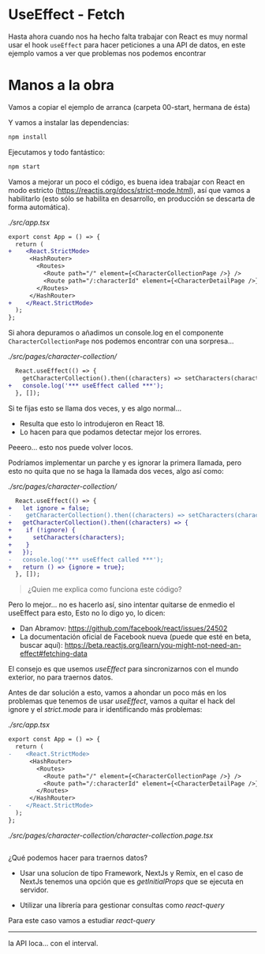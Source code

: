 # UseEffect - Fetch

Hasta ahora cuando nos ha hecho falta trabajar con React es muy normal usar el
hook `useEffect` para hacer peticiones a una API de datos, en este ejemplo
vamos a ver que problemas nos podemos encontrar

# Manos a la obra

Vamos a copiar el ejemplo de arranca (carpeta 00-start, hermana de ésta)

Y vamos a instalar las dependencias:

```bash
npm install
```

Ejecutamos y todo fantástico:

```bash
npm start
```

Vamos a mejorar un poco el código, es buena idea trabajar con React en modo estricto
(https://reactjs.org/docs/strict-mode.html), así que vamos a habilitarlo (esto sólo
se habilita en desarrollo, en producción se descarta de forma automática).

_./src/app.tsx_

```diff
export const App = () => {
  return (
+    <React.StrictMode>
      <HashRouter>
        <Routes>
          <Route path="/" element={<CharacterCollectionPage />} />
          <Route path="/:characterId" element={<CharacterDetailPage />} />
        </Routes>
      </HashRouter>
+    </React.StrictMode>
  );
};
```

Si ahora depuramos o añadimos un console.log en el componente `CharacterCollectionPage` nos podemos encontrar con una sorpresa...

_./src/pages/character-collection/_

```diff
  React.useEffect(() => {
    getCharacterCollection().then((characters) => setCharacters(characters));
+   console.log('*** useEffect called ***');
  }, []);
```

Si te fijas esto se llama dos veces, y es algo normal...

- Resulta que esto lo introdujeron en React 18.
- Lo hacen para que podamos detectar mejor los errores.

Peeero... esto nos puede volver locos.

Podríamos implementar un parche y es ignorar la primera llamada, pero
esto no quita que no se haga la llamada dos veces, algo así como:

_./src/pages/character-collection/_

```diff
  React.useEffect(() => {
+   let ignore = false;
-    getCharacterCollection().then((characters) => setCharacters(characters));
+   getCharacterCollection().then((characters) => {
+    if (!ignore) {
+      setCharacters(characters);
+    }
+   });
-   console.log('*** useEffect called ***');
+   return () => {ignore = true};
  }, []);
```

> ¿Quien me explica como funciona este código?

Pero lo mejor... no es hacerlo así, sino intentar quitarse de enmedio
el useEffect para esto, Esto no lo digo yo, lo dicen:

- Dan Abramov: https://github.com/facebook/react/issues/24502
- La documentación oficial de Facebook nueva (puede que esté en beta,
  buscar aquí): https://beta.reactjs.org/learn/you-might-not-need-an-effect#fetching-data

El consejo es que usemos _useEffect_ para sincronizarnos con el mundo
exterior, no para traernos datos.

Antes de dar solución a esto, vamos a ahondar un poco más en los problemas
que tenemos de usar _useEffect_, vamos a quitar el hack del ignore y
el _strict.mode_ para ir identificando más problemas:

_./src/app.tsx_

```diff
export const App = () => {
  return (
-    <React.StrictMode>
      <HashRouter>
        <Routes>
          <Route path="/" element={<CharacterCollectionPage />} />
          <Route path="/:characterId" element={<CharacterDetailPage />} />
        </Routes>
      </HashRouter>
-    </React.StrictMode>
  );
};
```

_./src/pages/character-collection/character-collection.page.tsx_

```diff

```

¿Qué podemos hacer para traernos datos?

- Usar una solucíon de tipo Framework, NextJs y Remix, en el caso de NextJs
  tenemos una opción que es _getInitialProps_ que se ejecuta en servidor.

- Utilizar una librería para gestionar consultas como _react-query_

Para este caso vamos a estudiar _react-query_

---

la API loca... con el interval.
